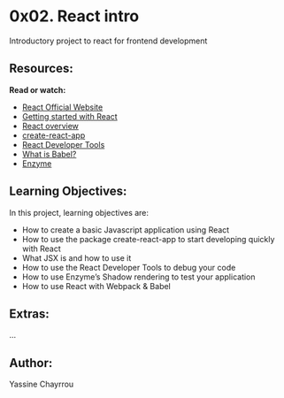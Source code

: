 # 0x02. React intro

Introductory project to react for frontend development

## Resources:
**Read or watch:**

- <a href="https://reactjs.org/" target="_blank">React Official Website</a>
- <a href="https://www.taniarascia.com/getting-started-with-react/" target="_blank">Getting started with React</a>
- <a href="https://reactjs.org/docs/getting-started.html" target="_blank">React overview</a>
- <a href="https://github.com/facebook/create-react-app" target="_blank">create-react-app</a>
- <a href="https://chrome.google.com/webstore/detail/react-developer-tools/fmkadmapgofadopljbjfkapdkoienihi" target="_blank">React Developer Tools</a>
- <a href="https://babeljs.io/docs/en/" target="_blank">What is Babel?</a>
- <a href="https://enzymejs.github.io/enzyme/docs/api/shallow.html" target="_blank">Enzyme</a>

## Learning Objectives:

In this project, learning objectives are:

- How to create a basic Javascript application using React
- How to use the package create-react-app to start developing quickly with React
- What JSX is and how to use it
- How to use the React Developer Tools to debug your code
- How to use Enzyme’s Shadow rendering to test your application
- How to use React with Webpack & Babel

## Extras:
...

## Author:
Yassine Chayrrou
